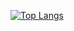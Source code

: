 [![Top Langs](https://github-readme-stats.vercel.app/api/top-langs/?username=LHTrungSkySP&layout=compact&theme=radical)](https://github.com/anuraghazra/github-readme-stats)
